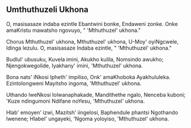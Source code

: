 ## Umthuthuzeli Ukhona

O, masisasaze indaba ezintle Ebantwini bonke,
Endaweni zonke. Onke amaKristu mawatsho ngovuyo,
" 'Mthuthuzel' ukhona."

Chorus
Mthuthuzel' ukhona, Mthuthuzel' ukhona,
U-Moy' oyiNgcwele, Idinga lezulu. O, masisasaze
Indaba ezintle, " 'Mthuthuzel' ukhona."

Budlul' ubusuku, Kuvela imini, Akukho kulila,
Nomsindo awukho; Njengokwegolide, Iyakhany' imini,
'Mthuthuzel' ukhona.

Bona nats' iNkosi Ipheth' impiliso, Onk' amaKhoboka
Ayakhululeka. Ezintolongweni Mayitsho ingoma,
'Mthuthuzel' ukhona.

Uthando lweNkosi lolwanaphakade, Mandithethe ngalo,
Nenceba kuboni; 'Kuze ndingumoni Ndifane noYesu,
'Mthuthuzel' ukhona.

Hlab' emoyen' izwi, Mazitsh' iingelosi, Baphendule phantsi
Ngothando lwenene; Hlabel' ungayeki, 'Ngoma yoloyiso,
'Mthuthuzel' ukhona.

